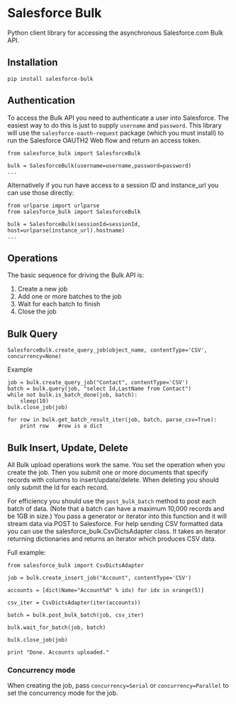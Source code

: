 # Salesforce Bulk

Python client library for accessing the asynchronous Salesforce.com Bulk API.

## Installation

```pip install salesforce-bulk```

## Authentication

To access the Bulk API you need to authenticate a user into Salesforce. The easiest
way to do this is just to supply `username` and `password`. This library
will use the `salesforce-oauth-request` package (which you must install) to run
the Salesforce OAUTH2 Web flow and return an access token.

```
from salesforce_bulk import SalesforceBulk

bulk = SalesforceBulk(username=username,password=password)
...
```

Alternatively if you run have access to a session ID and instance_url you can use
those directly:

```
from urlparse import urlparse
from salesforce_bulk import SalesforceBulk

bulk = SalesforceBulk(sessionId=sessionId, host=urlparse(instance_url).hostname)
...
```

## Operations

The basic sequence for driving the Bulk API is:

1. Create a new job
2. Add one or more batches to the job
3. Wait for each batch to finish
4. Close the job


## Bulk Query

`SalesforceBulk.create_query_job(object_name, contentType='CSV', concurrency=None)`

Example

```
job = bulk.create_query_job("Contact", contentType='CSV')
batch = bulk.query(job, "select Id,LastName from Contact")
while not bulk.is_batch_done(job, batch):
	sleep(10)
bulk.close_job(job)

for row in bulk.get_batch_result_iter(job, batch, parse_csv=True):
	print row   #row is a dict
```

## Bulk Insert, Update, Delete

All Bulk upload operations work the same. You set the operation when you create the
job. Then you submit one or more documents that specify records with columns to
insert/update/delete. When deleting you should only submit the Id for each record.

For efficiency you should use the `post_bulk_batch` method to post each batch of
data. (Note that a batch can have a maximum 10,000 records and be 1GB in size.)
You pass a generator or iterator into this function and it will stream data via
POST to Salesforce. For help sending CSV formatted data you can use the
salesforce_bulk.CsvDictsAdapter class. It takes an iterator returning dictionaries
and returns an iterator which produces CSV data.

Full example:

```
from salesforce_bulk import CsvDictsAdapter

job = bulk.create_insert_job("Account", contentType='CSV')

accounts = [dict(Name="Account%d" % idx) for idx in xrange(5)]

csv_iter = CsvDictsAdapter(iter(accounts))

batch = bulk.post_bulk_batch(job, csv_iter)

bulk.wait_for_batch(job, batch)

bulk.close_job(job)

print "Done. Accounts uploaded."
```

### Concurrency mode

When creating the job, pass `concurrency=Serial` or `concurrency=Parallel` to set the
concurrency mode for the job.





